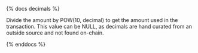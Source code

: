 {% docs decimals %}

Divide the amount by POW(10, decimal) to get the amount used in the transaction. This value can be NULL, as decimals are hand curated from an outside source and not found on-chain. 

{% enddocs %}